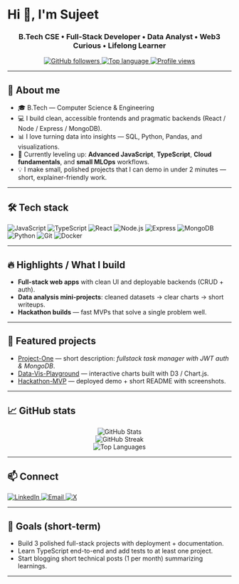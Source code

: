 # Hi 👋, I'm Sujeet 

<h3 align="center">B.Tech CSE • Full-Stack Developer • Data Analyst • Web3 Curious • Lifelong Learner</h3>

<p align="center">
  <a href="https://github.com/Sujeet17m">
    <img alt="GitHub followers" src="https://img.shields.io/github/followers/Sujeet17m?label=follow&style=social"/>
  </a>
  <a href="https://github.com/Sujeet17m?tab=repositories">
    <img alt="Top language" src="https://img.shields.io/badge/Top%20Langs-JavaScript-blue?style=flat"/>
  </a>
  <a href="https://github.com/Sujeet17m">
    <img alt="Profile views" src="https://komarev.com/ghpvc/?username=Sujeet17m&style=flat-square"/>
  </a>
</p>

---

## 🔭 About me
- 🎓 B.Tech — Computer Science & Engineering  
- 💻 I build clean, accessible frontends and pragmatic backends (React / Node / Express / MongoDB).  
- 📊 I love turning data into insights — SQL, Python, Pandas, and visualizations.  
- 🌱 Currently leveling up: **Advanced JavaScript**, **TypeScript**, **Cloud fundamentals**, and **small MLOps** workflows.  
- 💡 I make small, polished projects that I can demo in under 2 minutes — short, explainer-friendly work.

---

## 🛠 Tech stack
<p>
  <img src="https://img.shields.io/badge/JavaScript-F7DF1E?logo=javascript&logoColor=black" alt="JavaScript"/> 
  <img src="https://img.shields.io/badge/TypeScript-3178C6?logo=typescript&logoColor=white" alt="TypeScript"/>
  <img src="https://img.shields.io/badge/React-61DAFB?logo=react&logoColor=black" alt="React"/> 
  <img src="https://img.shields.io/badge/Node.js-339933?logo=node.js&logoColor=white" alt="Node.js"/> 
  <img src="https://img.shields.io/badge/Express-000000?logo=express&logoColor=white" alt="Express"/>
  <img src="https://img.shields.io/badge/MongoDB-47A248?logo=mongodb&logoColor=white" alt="MongoDB"/>
  <img src="https://img.shields.io/badge/Python-3776AB?logo=python&logoColor=white" alt="Python"/>
  <img src="https://img.shields.io/badge/Git-F05032?logo=git&logoColor=white" alt="Git"/>
  <img src="https://img.shields.io/badge/Docker-2496ED?logo=docker&logoColor=white" alt="Docker"/>
</p>

---

## 🔥 Highlights / What I build
- **Full-stack web apps** with clean UI and deployable backends (CRUD + auth).  
- **Data analysis mini-projects**: cleaned datasets → clear charts → short writeups.  
- **Hackathon builds** — fast MVPs that solve a single problem well.  

---

## 🎯 Featured projects
- [Project-One](https://github.com/Sujeet17m/PROJECT-ONE) — short description: *fullstack task manager with JWT auth & MongoDB*.  
- [Data-Vis-Playground](https://github.com/Sujeet17m/DATA-VIS-PLAYGROUND) — interactive charts built with D3 / Chart.js.  
- [Hackathon-MVP](https://github.com/Sujeet17m/HACKATHON-MVP) — deployed demo + short README with screenshots.

---

## 📈 GitHub stats
<p align="center">
  <img src="https://github-readme-stats.vercel.app/api?username=Sujeet17m&show_icons=true&theme=radical" alt="GitHub Stats" />
  <br/>
  <img src="https://github-readme-streak-stats.herokuapp.com/?user=Sujeet17m&theme=radical" alt="GitHub Streak" />
  <br/>
  <img src="https://github-readme-stats.vercel.app/api/top-langs/?username=Sujeet17m&layout=compact&theme=radical" alt="Top Languages" />
</p>

---

## 📫 Connect
<p>
  <a href="https://www.linkedin.com/in/contactsujeetm/" target="_blank">
    <img src="https://img.shields.io/badge/LinkedIn-blue?logo=linkedin&logoColor=white" alt="LinkedIn"/>
  </a>
  <a href="mailto:sujeet17das@gmail.com">
    <img src="https://img.shields.io/badge/Email-D14836?logo=gmail&logoColor=white" alt="Email"/>
  </a>
  <a href="https://x.com/Sujeet729096111" target="_blank">
    <img src="https://img.shields.io/badge/X-1DA1F2?logo=twitter&logoColor=white" alt="X"/>
  </a>
</p>

---

## 🎯 Goals (short-term)
- Build 3 polished full-stack projects with deployment + documentation.  
- Learn TypeScript end-to-end and add tests to at least one project.  
- Start blogging short technical posts (1 per month) summarizing learnings.

---
